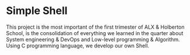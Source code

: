 # Simple Shell
This project is the most important of the first trimester of ALX & Holberton School, is the consolidation of everything we learned in the quarter about System engineering & DevOps and Low-level programming & Algorithm.
Using C programming language, we develop our own Shell.